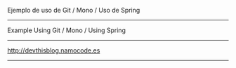 Ejemplo de uso de Git / Mono / Uso de Spring

---------------------------------------------------

Example Using Git / Mono / Using Spring 

---------------------------------------------------

http://devthisblog.namocode.es

---------------------------------------------------
